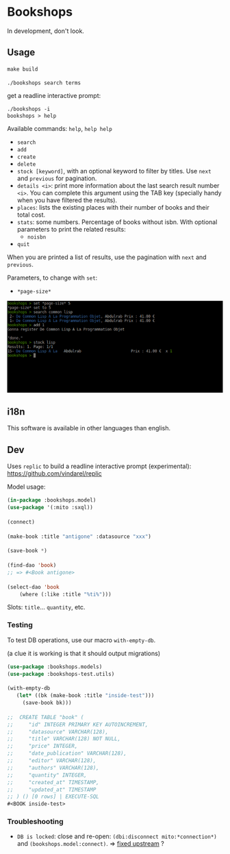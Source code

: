 # Bookshops

In development, don't look.

## Usage

    make build

    ./bookshops search terms

get a readline interactive prompt:

    ./bookshops -i
    bookshops > help

Available commands: `help`, `help help`

- `search`
- `add`
- `create`
- `delete`
- `stock [keyword]`, with an optional keyword to filter by titles. Use `next` and `previous` for pagination.
- `details <i>`: print more information about the last search result
  number `<i>`. You can complete this argument using the TAB key
  (specially handy when you have filtered the results).
- `places`: lists the existing places with their number of books and their total cost.
- `stats`: some numbers. Percentage of books without isbn. With optional parameters to print the related results:
  - `noisbn`
- `quit`

When you are printed a list of results, use the pagination with `next` and `previous`.

Parameters, to change with `set`:

- `*page-size*`


![](img.png)

## i18n

This software is available in other languages than english.


## Dev

Uses `replic` to build a readline interactive prompt (experimental):
https://github.com/vindarel/replic

Model usage:

```lisp
(in-package :bookshops.model)
(use-package '(:mito :sxql))

(connect)

(make-book :title "antigone" :datasource "xxx")

(save-book *)

(find-dao 'book)
;; => #<Book antigone>

(select-dao 'book
    (where (:like :title "%ti%")))
```

Slots: `title`... `quantity`, etc.

### Testing

To test DB operations, use our macro `with-empty-db`.

(a clue it is working is that it should output migrations)

```lisp
(use-package :bookshops.models)
(use-package :bookshops-test.utils)

(with-empty-db
   (let* ((bk (make-book :title "inside-test")))
     (save-book bk)))

;;  CREATE TABLE "book" (
;;     "id" INTEGER PRIMARY KEY AUTOINCREMENT,
;;     "datasource" VARCHAR(128),
;;     "title" VARCHAR(128) NOT NULL,
;;     "price" INTEGER,
;;     "date_publication" VARCHAR(128),
;;     "editor" VARCHAR(128),
;;     "authors" VARCHAR(128),
;;     "quantity" INTEGER,
;;     "created_at" TIMESTAMP,
;;     "updated_at" TIMESTAMP
;; ) () [0 rows] | EXECUTE-SQL
#<BOOK inside-test>
```

### Troubleshooting

- `DB is locked`: close and re-open: `(dbi:disconnect mito:*connection*)` and `(bookshops.model:connect)`. => [fixed upstream](https://github.com/fukamachi/mito/pull/28#issuecomment-377450798) ?
